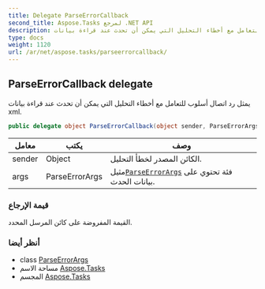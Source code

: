```yaml
---
title: Delegate ParseErrorCallback
second_title: Aspose.Tasks لمرجع .NET API
description: يمثل رد اتصال أسلوب للتعامل مع أخطاء التحليل التي يمكن أن تحدث عند قراءة بيانات xml.
type: docs
weight: 1120
url: /ar/net/aspose.tasks/parseerrorcallback/
---
```

## ParseErrorCallback delegate

يمثل رد اتصال أسلوب للتعامل مع أخطاء التحليل التي يمكن أن تحدث عند قراءة بيانات xml.

```csharp
public delegate object ParseErrorCallback(object sender, ParseErrorArgs args);
```

| معامل | يكتب | وصف |
| --- | --- | --- |
| sender | Object | الكائن المصدر لخطأ التحليل. |
| args | ParseErrorArgs | مثيل[`ParseErrorArgs`](../parseerrorargs/) فئة تحتوي على بيانات الحدث. |

### قيمة الإرجاع

القيمة المفروضة على كائن المرسل المحدد.

### أنظر أيضا

* class [ParseErrorArgs](../parseerrorargs/)
* مساحة الاسم [Aspose.Tasks](../../aspose.tasks/)
* المجسم [Aspose.Tasks](../../)


